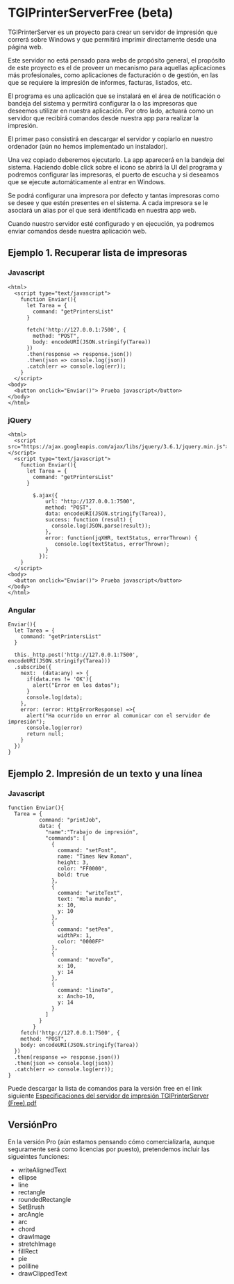 # TGIPrinterServerFree (beta)

TGIPrinterServer es un proyecto para crear un servidor de impresión que correrá sobre Windows y que permitirá imprimir directamente desde una página web.

Este servidor no está pensado para webs de propósito general, el propósito de este proyecto es el de proveer un mecanismo para aquellas aplicaciones más profesionales, como aplicaciones de facturación o de gestión, en las que se requiere la impresión de informes, facturas, listados, etc.

El programa es una aplicación que se instalará en el área de notificación o bandeja del sistema y permitirá configurar la o las impresoras que deseemos utilizar en nuestra aplicación. Por otro lado, actuará como un servidor que recibirá comandos desde nuestra app para realizar la impresión.

El primer paso consistirá en descargar el servidor y copiarlo en nuestro ordenador (aún no hemos implementado un instalador).

Una vez copiado deberemos ejecutarlo. La app aparecerá en la bandeja del sistema. Haciendo doble click sobre el icono se abrirá la UI del programa y podremos configurar las impresoras, el puerto de escucha y si deseamos que se ejecute automáticamente al entrar en Windows.

Se podrá configurar una impresora por defecto y tantas impresoras como se desee y que estén presentes en el sistema. A cada impresora se le asociará un alias por el que será identificada en nuestra app web.

Cuando nuestro servidor esté configurado y en ejecución, ya podremos enviar comandos desde nuestra aplicación web.

## Ejemplo 1. Recuperar lista de impresoras
### Javascript
```
<html>
  <script type="text/javascript">
    function Enviar(){
      let Tarea = {
        command: "getPrintersList"
      }

      fetch('http://127.0.0.1:7500', {
        method: "POST",
        body: encodeURI(JSON.stringify(Tarea))
      })
      .then(response => response.json()) 
      .then(json => console.log(json))
      .catch(err => console.log(err));
    }
  </script>
<body>
  <button onclick="Enviar()"> Prueba javascript</button>
</body>
</html>
```

### jQuery
```
<html>
  <script src="https://ajax.googleapis.com/ajax/libs/jquery/3.6.1/jquery.min.js"></script>
  <script type="text/javascript">
    function Enviar(){
      let Tarea = {
        command: "getPrintersList"
      }

        $.ajax({
            url: "http://127.0.0.1:7500",
            method: "POST",
            data: encodeURI(JSON.stringify(Tarea)),
            success: function (result) {
              console.log(JSON.parse(result));
            },
            error: function(jqXHR, textStatus, errorThrown) {
               console.log(textStatus, errorThrown);
            }
          });
    }
  </script>
<body>
  <button onclick="Enviar()"> Prueba javascript</button>
</body>
</html>
```

### Angular
```
Enviar(){
  let Tarea = {
    command: "getPrintersList"
  }

  this._http.post('http://127.0.0.1:7500', encodeURI(JSON.stringify(Tarea)))
  .subscribe({
    next:  (data:any) => {
      if(data.res != 'OK'){
        alert("Error en los datos");
      }
      console.log(data);
    },
    error: (error: HttpErrorResponse) =>{
      alert("Ha ocurrido un error al comunicar con el servidor de impresión");
      console.log(error)
      return null;
    }
  })
}
```

## Ejemplo 2. Impresión de un texto y una línea
### Javascript
```
function Enviar(){
  Tarea = {
          command: "printJob",
          data: {
            "name":"Trabajo de impresión",
            "commands": [
              {
                command: "setFont",
                name: "Times New Roman",
                height: 3,
                color: "FF0000",
                bold: true
              },
              {
                command: "writeText",
                text: "Hola mundo",
                x: 10,
                y: 10
              },
              {
                command: "setPen",
                widthPx: 1,
                color: "0000FF"
              },
              {
                command: "moveTo",
                x: 10,
                y: 14
              },
              {
                command: "lineTo",
                x: Ancho-10,
                y: 14
              }
            ]
          }
        }
    fetch('http://127.0.0.1:7500', {
    method: "POST",
    body: encodeURI(JSON.stringify(Tarea))
  })
  .then(response => response.json()) 
  .then(json => console.log(json))
  .catch(err => console.log(err));
}
```

Puede descargar la lista de comandos para la versión free en el link siguiente
[Especificaciones del servidor de impresión TGIPrinterServer (Free).pdf](https://github.com/TGICode/TGIPrinterServerFree/files/10123190/Especificaciones.del.servidor.de.impresion.TGIPrinterServer.Free.pdf)

## VersiónPro
En la versión Pro (aún estamos pensando cómo comercializarla, aunque seguramente será como licencias por puesto), pretendemos incluir las sigueintes funciones:

* writeAlignedText
* ellipse
* line
* rectangle
* roundedRectangle
* SetBrush
* arcAngle
* arc
* chord
* drawImage
* stretchImage
* fillRect
* pie
* poliline
* drawClippedText 

